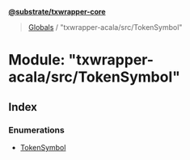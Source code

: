 **[@substrate/txwrapper-core](../README.md)**

> [Globals](../globals.md) / "txwrapper-acala/src/TokenSymbol"

# Module: "txwrapper-acala/src/TokenSymbol"

## Index

### Enumerations

* [TokenSymbol](../enums/_txwrapper_acala_src_tokensymbol_.tokensymbol.md)
